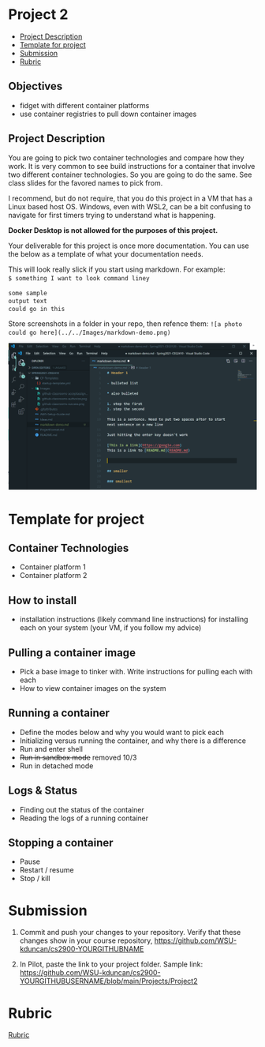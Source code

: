 # Project 2

- [Project Description](#Project-Description)
- [Template for project](#Template-for-Project)
- [Submission](#Submission)
- [Rubric](#Rubric)

## Objectives

- fidget with different container platforms
- use container registries to pull down container images

## Project Description

You are going to pick two container technologies and compare how they work.  It is very common to see build instructions for a container that involve two different container technologies.  So you are going to do the same.  See class slides for the favored names to pick from.

I recommend, but do not require, that you do this project in a VM that has a Linux based host OS.  Windows, even with WSL2, can be a bit confusing to navigate for first timers trying to understand what is happening.  

**Docker Desktop is not allowed for the purposes of this project.**

Your deliverable for this project is once more documentation.  You can use the below as a template of what your documentation needs.

This will look really slick if you start using markdown.  For example:  
`$ something I want to look command liney`

```
some sample
output text
could go in this
```
Store screenshots in a folder in your repo, then refence them:
`![a photo could go here](../../Images/markdown-demo.png)`

![a photo could go here](../../Images/markdown-demo.png)

# Template for project

## Container Technologies
- Container platform 1
- Container platform 2

## How to install
- installation instructions (likely command line instructions) for installing each on your system (your VM, if you follow my advice)

## Pulling a container image
- Pick a base image to tinker with.  Write instructions for pulling each with each
- How to view container images on the system

## Running a container
- Define the modes below and why you would want to pick each
- Initializing versus running the container, and why there is a difference
- Run and enter shell
- ~~Run in sandbox mode~~ removed 10/3
- Run in detached mode

## Logs & Status
- Finding out the status of the container
- Reading the logs of a running container

## Stopping a container
- Pause
- Restart / resume
- Stop / kill

# Submission

1. Commit and push your changes to your repository.  Verify that these changes show in your course repository, https://github.com/WSU-kduncan/cs2900-YOURGITHUBNAME

2. In Pilot, paste the link to your project folder.  Sample link: https://github.com/WSU-kduncan/cs2900-YOURGITHUBUSERNAME/blob/main/Projects/Project2

# Rubric
[Rubric](Rubric.md)